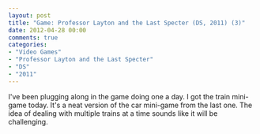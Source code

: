 ```yaml
---
layout: post
title: "Game: Professor Layton and the Last Specter (DS, 2011) (3)"
date: 2012-04-28 00:00
comments: true
categories:
- "Video Games"
- "Professor Layton and the Last Specter"
- "DS"
- "2011"
---
```


I've been plugging along in the game doing one a day. I got the
train mini-game today. It's a neat version of the car mini-game
from the last one. The idea of dealing with multiple trains at a
time sounds like it will be challenging.
